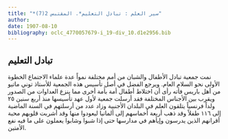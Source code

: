 ```yaml
---
title: "*سير العلم : تبادل التعليم*. المقتبس 2(7)"
author: 
date: 1907-08-10
bibliography: oclc_4770057679-i_19-div_10.d1e2956.bib
---
```




##  تبادل التعليم 


 نمت جمعية تبادل الأطفال والشبان من أمم مختلفة نمواً عدة علماء الاجتماع الخطوة الأولى نحو السلام العام. ويرجع الفضل في أصل تأسيس هذه الجمعية للأستاذ توني ماتيو من أهل باريس فأته رأى أن اختلاط أطفال أمة بأمة أخرى مما ينزع العداوات من الصدور ويقرب بين الأجناس المختلفة فقد أرسلت جمعية لأول عهد تأسيسها منذ  أربع  سنين  ٢٥  ولداً فرنسياً يتلقون العلم في البلدان الأجنبية وزاد عدد من أرسلتهم في   السنة الماضية إلى  ١١٦  طفلاً وقد ذهب  أربعة  أخماسهم إلى ألمانيا ليعودوا منها وقد أشربت قلوبهم محبة أقرانهم الذين يدرسون وإيأهم في مدارسها حتى إذا شبوا وشابوا يعملون على ما فيه نفع الأمتين. 
